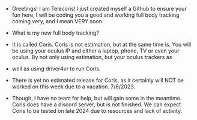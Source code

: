 - Greetings! I am Telecoris! I just created myself a Github to ensure your fun here, I will be coding you a good and working full body tracking coming very, and I mean VERY soon.

- What is my new full body tracking?

- It is called Coris. Coris is not estimation, but at the same time is. You will be using your oculus IP and either a laptop, phone, TV or even your oculus. By not only using estimation, but your oculus trackers as
- well as using driver4vr to run Coris.

- There is yet no estimated release for Coris, as it certainly will NOT be worked on this week due to a vacation. 7/8/2023.

- Though, I have no team for help, but will gain some in the meantime. Coris does have a discord server, but is not finished. We can expect Coris to be tested on late 2024 due to resources and lack of activity. 
